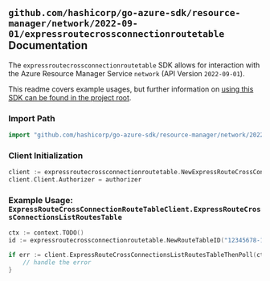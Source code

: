 
## `github.com/hashicorp/go-azure-sdk/resource-manager/network/2022-09-01/expressroutecrossconnectionroutetable` Documentation

The `expressroutecrossconnectionroutetable` SDK allows for interaction with the Azure Resource Manager Service `network` (API Version `2022-09-01`).

This readme covers example usages, but further information on [using this SDK can be found in the project root](https://github.com/hashicorp/go-azure-sdk/tree/main/docs).

### Import Path

```go
import "github.com/hashicorp/go-azure-sdk/resource-manager/network/2022-09-01/expressroutecrossconnectionroutetable"
```


### Client Initialization

```go
client := expressroutecrossconnectionroutetable.NewExpressRouteCrossConnectionRouteTableClientWithBaseURI("https://management.azure.com")
client.Client.Authorizer = authorizer
```


### Example Usage: `ExpressRouteCrossConnectionRouteTableClient.ExpressRouteCrossConnectionsListRoutesTable`

```go
ctx := context.TODO()
id := expressroutecrossconnectionroutetable.NewRouteTableID("12345678-1234-9876-4563-123456789012", "example-resource-group", "routeTableValue")

if err := client.ExpressRouteCrossConnectionsListRoutesTableThenPoll(ctx, id); err != nil {
	// handle the error
}
```

